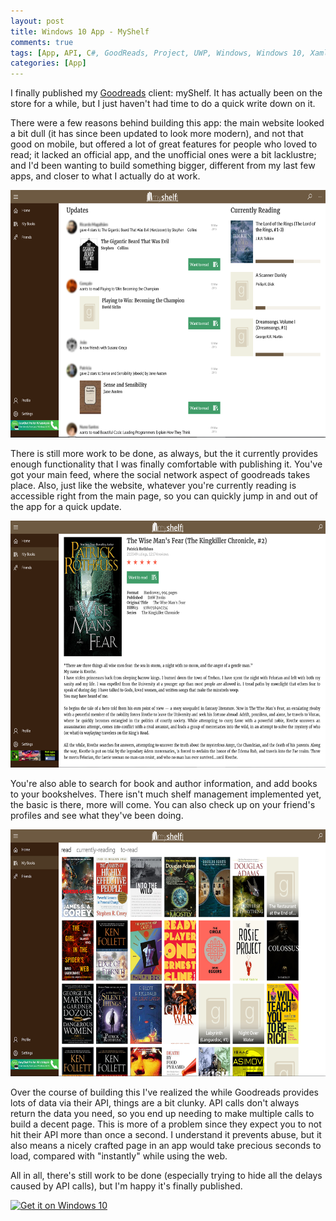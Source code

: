 ```yaml
---
layout: post
title: Windows 10 App - MyShelf
comments: true
tags: [App, API, C#, GoodReads, Project, UWP, Windows, Windows 10, Xaml]
categories: [App]
---
```


I finally published my <a href="http://www.goodreads.com/">Goodreads</a> client: myShelf. It has actually been on the store for a while, but I just haven't had time to do a quick write down on it.

There were a few reasons behind building this app: the main website looked a bit dull (it has since been updated to look more modern), and not that good on mobile, but offered a lot of great features for people who loved to read; it lacked an official app, and the unofficial ones were a bit lacklustre; and I'd been wanting to build something bigger, different from my last few apps, and closer to what I actually do at work.
<!--more-->

<img class="aligncenter  wp-image-106" src="../assets/home.png" alt="home" width="640" height="396" />

There is still more work to be done, as always, but the it currently provides enough functionality that I was finally comfortable with publishing it. You've got your main feed, where the social network aspect of goodreads takes place. Also, just like the website, whatever you're currently reading is accessible right from the main page, so you can quickly jump in and out of the app for a quick update.

<img class="aligncenter  wp-image-104" src="../assets/book.png" alt="book" width="641" height="395" />

You're also able to search for book and author information, and add books to your bookshelves. There isn't much shelf management implemented yet, the basic is there, more will come. You can also check up on your friend's profiles and see what they've been doing.

<img class="aligncenter  wp-image-105" src="../assets/books.png" alt="books" width="640" height="395" />

Over the course of building this I've realized the while Goodreads provides lots of data via their API, things are a bit clunky. API calls don't always return the data you need, so you end up needing to make multiple calls to build a decent page. This is more of a problem since they expect you to not hit their API more than once a second. I understand it prevents abuse, but it also means a nicely crafted page in an app would take precious seconds to load, compared with "instantly" while using the web.

All in all, there's still work to be done (especially trying to hide all the delays caused by API calls), but I'm happy it's finally published.

<a href="https://www.microsoft.com/store/apps/9wzdncrdr8rz?ocid=badge"><img class="aligncenter" src="https://assets.windowsphone.com/f2f77ec7-9ba9-4850-9ebe-77e366d08adc/English_Get_it_Win_10_InvariantCulture_Default.png" alt="Get it on Windows 10" width="236" height="85" /></a>

